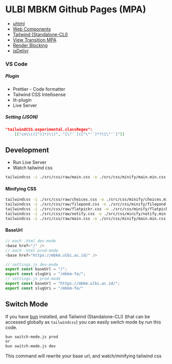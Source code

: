 # ULBI MBKM Github Pages (MPA)

- [uhtml](https://github.com/WebReflection/uhtml)
- [Web Components](https://developer.mozilla.org/en-US/docs/Web/API/Web_components)
- [Tailwind (Standalone-CLI)](https://tailwindcss.com/blog/standalone-cli)
- [View Transition MPA](https://developer.mozilla.org/en-US/docs/Web/API/View_Transitions_API/Using#basic_mpa_view_transition)
- [Render Blocking](https://fullystacked.net/render-blocking-on-purpose/)
- [jsDelivr](https://www.jsdelivr.com/)

### VS Code

##### Plugin

- Prettier - Code formatter
- Tailwind CSS Intellisense
- lit-plugin
- Live Server

##### Setting (JSON)

```json
"tailwindCSS.experimental.classRegex":
    [["cn\\(([^)]*)\\)", "[\"'`]([^\"'`]*?)[\"'`]"]]
```

## Development

- Run Live Server
- Watch tailwind css

```bash
tailwindcss -i ./src/css/raw/main.css -o ./src/css/minify/main.min.css --watch
```

#### Minifying CSS

```bash
tailwindcss -i ./src/css/raw/choices.css -o ./src/css/minify/choices.min.css --minify
tailwindcss -i ./src/css/raw/filepond.css -o ./src/css/minify/filepond.min.css --minify
tailwindcss -i ./src/css/raw/flatpickr.css -o ./src/css/minify/flatpickr.min.css --minify
tailwindcss -i ./src/css/raw/notify.css -o ./src/css/minify/notify.min.css --minify
tailwindcss -i ./src/css/raw/main.css -o ./src/css/minify/main.min.css --minify
```

#### BaseUrl

```js
// each .html dev-mode
<base href="/" />
// each .html prod-mode
<base href="https://mbkm.ulbi.ac.id/" />

// settings.js dev-mode
export const baseUrl = "/";
export const slugUri = "/mbkm-fe/";
// settings.js prod-mode
export const baseUrl = "https://mbkm.ulbi.ac.id/";
export const slugUri = "/mbkm-fe/"
```

## Switch Mode

If you have [bun](https://bun.sh/) installed, and
Tailwind (Standalone-CLI) (that can be accessed globally as `tailwindcss`)
you can easily switch mode by run this code.

```bash
bun switch-mode.js prod
or
bun switch-mode.js dev
```

This command will rewrite your base url, and watch/minifying tailwind css
